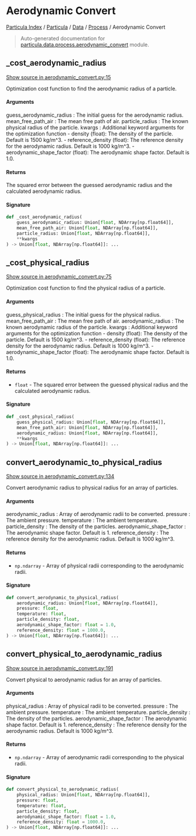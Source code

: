 # Aerodynamic Convert

[Particula Index](../../../README.md#particula-index) / [Particula](../../index.md#particula) / [Data](../index.md#data) / [Process](./index.md#process) / Aerodynamic Convert

> Auto-generated documentation for [particula.data.process.aerodynamic_convert](https://github.com/Gorkowski/particula/blob/main/particula/data/process/aerodynamic_convert.py) module.

## _cost_aerodynamic_radius

[Show source in aerodynamic_convert.py:15](https://github.com/Gorkowski/particula/blob/main/particula/data/process/aerodynamic_convert.py#L15)

Optimization cost function to find the aerodynamic radius of a particle.

#### Arguments

guess_aerodynamic_radius : The initial guess for the
    aerodynamic radius.
mean_free_path_air : The mean free path of air.
particle_radius : The known physical radius of
    the particle.
kwargs : Additional keyword arguments for the optimization function
    - density (float): The density of the particle. Default is 1500
        kg/m^3.
    - reference_density (float): The reference density for the
        aerodynamic radius. Default is 1000 kg/m^3.
    - aerodynamic_shape_factor (float): The aerodynamic shape factor.
        Default is 1.0.

#### Returns

The squared error between the guessed aerodynamic radius and
the calculated aerodynamic radius.

#### Signature

```python
def _cost_aerodynamic_radius(
    guess_aerodynamic_radius: Union[float, NDArray[np.float64]],
    mean_free_path_air: Union[float, NDArray[np.float64]],
    particle_radius: Union[float, NDArray[np.float64]],
    **kwargs
) -> Union[float, NDArray[np.float64]]: ...
```



## _cost_physical_radius

[Show source in aerodynamic_convert.py:75](https://github.com/Gorkowski/particula/blob/main/particula/data/process/aerodynamic_convert.py#L75)

Optimization cost function to find the physical radius of a particle.

#### Arguments

guess_physical_radius : The initial guess for the physical radius.
mean_free_path_air : The mean free path of air.
aerodynamic_radius : The known aerodynamic radius of
    the particle.
kwargs : Additional keyword arguments for the optimization function
    - density (float): The density of the particle. Default is 1500
        kg/m^3.
    - reference_density (float): The reference density for the
        aerodynamic radius. Default is 1000 kg/m^3.
    - aerodynamic_shape_factor (float): The aerodynamic shape factor.
        Default is 1.0.

#### Returns

- `float` - The squared error between the guessed physical radius and the
    calculated aerodynamic radius.

#### Signature

```python
def _cost_physical_radius(
    guess_physical_radius: Union[float, NDArray[np.float64]],
    mean_free_path_air: Union[float, NDArray[np.float64]],
    aerodynamic_radius: Union[float, NDArray[np.float64]],
    **kwargs
) -> Union[float, NDArray[np.float64]]: ...
```



## convert_aerodynamic_to_physical_radius

[Show source in aerodynamic_convert.py:134](https://github.com/Gorkowski/particula/blob/main/particula/data/process/aerodynamic_convert.py#L134)

Convert aerodynamic radius to physical radius for an array of particles.

#### Arguments

aerodynamic_radius : Array of aerodynamic radii to be
    converted.
pressure : The ambient pressure.
temperature : The ambient temperature.
particle_density : The density of the particles.
aerodynamic_shape_factor : The aerodynamic shape factor. Default is 1.
reference_density : The reference density for the aerodynamic radius.
    Default is 1000 kg/m^3.

#### Returns

- `np.ndarray` - Array of physical radii corresponding to the aerodynamic
    radii.

#### Signature

```python
def convert_aerodynamic_to_physical_radius(
    aerodynamic_radius: Union[float, NDArray[np.float64]],
    pressure: float,
    temperature: float,
    particle_density: float,
    aerodynamic_shape_factor: float = 1.0,
    reference_density: float = 1000.0,
) -> Union[float, NDArray[np.float64]]: ...
```



## convert_physical_to_aerodynamic_radius

[Show source in aerodynamic_convert.py:191](https://github.com/Gorkowski/particula/blob/main/particula/data/process/aerodynamic_convert.py#L191)

Convert physical to aerodynamic radius for an array of particles.

#### Arguments

physical_radius : Array of physical radii to be converted.
pressure : The ambient pressure.
temperature : The ambient temperature.
particle_density : The density of the particles.
aerodynamic_shape_factor : The aerodynamic shape factor. Default is 1.
reference_density : The reference density for the aerodynamic radius.
    Default is 1000 kg/m^3.

#### Returns

- `np.ndarray` - Array of aerodynamic radii corresponding to the physical
    radii.

#### Signature

```python
def convert_physical_to_aerodynamic_radius(
    physical_radius: Union[float, NDArray[np.float64]],
    pressure: float,
    temperature: float,
    particle_density: float,
    aerodynamic_shape_factor: float = 1.0,
    reference_density: float = 1000.0,
) -> Union[float, NDArray[np.float64]]: ...
```
